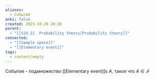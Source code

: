 ```yaml
---
aliases:
  - Cобытие
anki: false
created: 2023-10-20 20:26
parent:
  - "[[519.21  Probability theory|Probability theory]]"
connected:
  - "[[Sample space]]"
  - "[[Elementary event]]"
tags:
  - content/empty
---
```

Событие - подмножество [[Elementary event]]s $А$, такое что $A \in \mathcal{F}$














